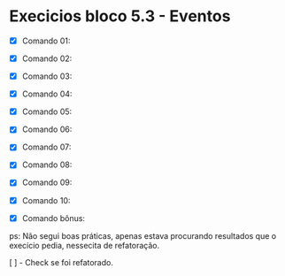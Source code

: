 # Execicios bloco 5.3 - Eventos

  - [x] Comando 01:

  - [x] Comando 02:

  - [x] Comando 03:

  - [x] Comando 04:

  - [x] Comando 05:

  - [x] Comando 06:

  - [x] Comando 07:

  - [x] Comando 08:

  - [x] Comando 09:

  - [x] Comando 10:

  - [x] Comando bônus:

  ps: Não segui boas práticas, apenas estava procurando resultados que o execício pedia, nessecita de refatoração.

  [ ] - Check se foi refatorado.
